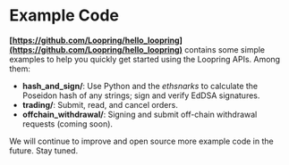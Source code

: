# Example Code

**[https://github.com/Loopring/hello_loopring](https://github.com/Loopring/hello_loopring)** contains some simple examples to help you quickly get started using the Loopring APIs. Among them:

- **hash_and_sign/**: Use Python and the *ethsnarks* to calculate the Poseidon hash of any strings; sign and verify EdDSA signatures.
- **trading/**: Submit, read, and cancel orders.
- **offchain_withdrawal/**: Signing and submit off-chain withdrawal requests (coming soon).

We will continue to improve and open source more example code in the future. Stay tuned.
